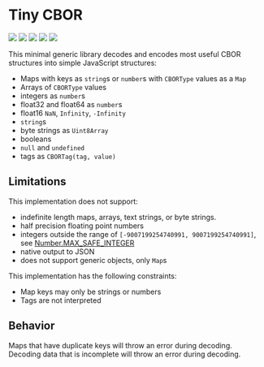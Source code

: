 # Tiny CBOR

[![](https://img.shields.io/github/actions/workflow/status/levischuck/tiny-cbor/build.yaml?branch=main)](https://github.com/LeviSchuck/tiny-cbor/actions)
[![](https://img.shields.io/codecov/c/gh/levischuck/tiny-cbor?style=flat-square)](https://codecov.io/gh/levischuck/tiny-cbor)
[![](https://img.shields.io/npm/dt/%40levischuck/tiny-cbor)](https://www.npmjs.com/package/@levischuck/tiny-cbor)
[![](https://img.shields.io/github/license/levischuck/tiny-cbor)](https://github.com/LeviSchuck/tiny-cbor/blob/main/LICENSE.txt)
![](https://img.shields.io/bundlephobia/min/%40levischuck/tiny-cbor)

This minimal generic library decodes and encodes most useful CBOR structures
into simple JavaScript structures:

- Maps with keys as `string`s or `number`s with `CBORType` values as a `Map`
- Arrays of `CBORType` values
- integers as `number`s
- float32 and float64 as `number`s
- float16 `NaN`, `Infinity`, `-Infinity`
- `string`s
- byte strings as `Uint8Array`
- booleans
- `null` and `undefined`
- tags as `CBORTag(tag, value)`

## Limitations

This implementation does not support:

- indefinite length maps, arrays, text strings, or byte strings.
- half precision floating point numbers
- integers outside the range of `[-9007199254740991, 9007199254740991]`, see
  [Number.MAX_SAFE_INTEGER](https://developer.mozilla.org/en-US/docs/Web/JavaScript/Reference/Global_Objects/Number/MAX_SAFE_INTEGER)
- native output to JSON
- does not support generic objects, only `Map`s

This implementation has the following constraints:

- Map keys may only be strings or numbers
- Tags are not interpreted

## Behavior

Maps that have duplicate keys will throw an error during decoding. Decoding data
that is incomplete will throw an error during decoding.
